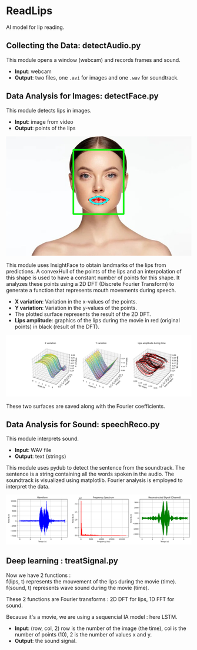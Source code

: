 # ReadLips
AI model for lip reading.

## Collecting the Data: detectAudio.py

This module opens a window (webcam) and records frames and sound.

- **Input**: webcam
- **Output**: two files, one `.avi` for images and one `.wav` for soundtrack.

## Data Analysis for Images: detectFace.py

This module detects lips in images.

- **Input**: image from video
- **Output**: points of the lips

![Lips Points](result_img.jpg)

This module uses InsightFace to obtain landmarks of the lips from predictions. 
A convexHull of the points of the lips and an interpolation of this shape is used to have a constant number of points for this shape. 
It analyzes these points using a 2D DFT (Discrete Fourier Transform) to generate a function that represents mouth movements during speech.

- **X variation**: Variation in the x-values of the points.
- **Y variation**: Variation in the y-values of the points.
- The plotted surface represents the result of the 2D DFT.
- **Lips amplitude**: graphics of the lips during the movie in red (original points) in black (result of the DFT). 

![DFT Plot](3d_plot_mounth.png)

These two surfaces are saved along with the Fourier coefficients.

## Data Analysis for Sound: speechReco.py

This module interprets sound.

- **Input**: WAV file
- **Output**: text (strings)

This module uses pydub to detect the sentence from the soundtrack. The sentence is a string containing all the words spoken in the audio. The soundtrack is visualized using matplotlib. Fourier analysis is employed to interpret the data.

![Soundwave Plot](soundtrack.png)

## Deep learning : treatSignal.py

Now we have 2 functions :  
f(lips, t) represents the mouvement of the lips during the movie (time). 
f(sound, t) represents wave sound during the movie (time). 

These 2 functions are Fourier transforms : 2D DFT for lips, 1D FFT for sound. 

Because it's a movie, we are using a sequencial IA model : here LSTM. 

- **Input**: (row, col, 2) row is the number of the image (the time), col is the number of points (10), 2 is the number of values x and y. 
- **Output**: the sound signal. 
